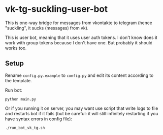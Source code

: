 # vk-tg-suckling-user-bot

This is one-way bridge for messages from vkontakte to telegram (hence
"suckling", it sucks (messages) from vk).

This is user bot, meaning that it uses user auth tokens. I don't know does it
work with group tokens because I don't have one. But probably it should works
too.

## Setup

Rename `config.py.example` to `config.py` and edit its content according to the
template.

Run bot:

```
python main.py
```

Or if you running it on server, you may want use script that write logs to file
and restarts bot if it fails (but be careful: it will still infinitely
restarting if you have syntax errors in config file):

```
./run_bot_vk_tg.sh
```
